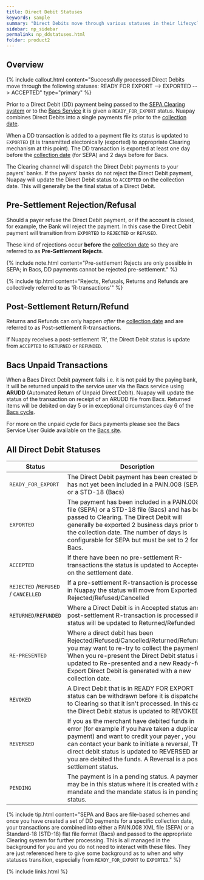 ```yaml
---
title: Direct Debit Statuses
keywords: sample
summary: "Direct Debits move through various statuses in their lifecycle; these are described in this section. "
sidebar: np_sidebar
permalink: np_ddstatuses.html
folder: product2
---
```



## Overview

{% include callout.html content="Successfully processed Direct Debits move through the following statuses: READY FOR EXPORT --> EXPORTED --> ACCEPTED" type="primary" %} 

Prior to a Direct Debit (DD) payment being passed to the <a href="#" data-toggle="tooltip" data-original-title="{{site.data.glossary.clearing}}">SEPA Clearing system</a> or to the <a href="#" data-toggle="tooltip" data-original-title="{{site.data.glossary.bacs-clearing}}">Bacs Service</a> it is given a `READY_FOR_EXPORT` status. Nuapay combines Direct Debits into a single payments file prior to the <a href="#" data-toggle="tooltip" data-original-title="{{site.data.glossary.collection_date}}">collection date</a>. 

When a DD transaction is added to a payment file its status is updated to `EXPORTED` (it is transmitted electonically (exported) to appropriate Clearing mechanism at this point). The DD transaction is exported at least one day before the <a href="#" data-toggle="tooltip" data-original-title="{{site.data.glossary.collection_date}}">collection date</a> (for SEPA) and 2 days before for Bacs.

The Clearing channel will dispatch the Direct Debit payments to your payers' banks. If the payers' banks do not reject the Direct Debit payment, Nuapay will update the Direct Debit status to `ACCEPTED` on the collection date. This will generally be the final status of a Direct Debit.


## Pre-Settlement Rejection/Refusal

Should a payer refuse the Direct Debit payment, or if the account is closed, for example, the Bank will reject the payment. In this case the Direct Debit payment will transition from `EXPORTED` to `REJECTED` or `REFUSED`.

These kind of rejections occur **before** the <a href="#" data-toggle="tooltip" data-original-title="{{site.data.glossary.collection_date}}">collection date</a> so they are referred to as **Pre-Settlement Rejects**.

{% include note.html content="Pre-settlement Rejects are only possible in SEPA; in Bacs, DD payments cannot be rejected pre-settlement." %}

{% include tip.html content="Rejects, Refusals, Returns and Refunds are collectively referred to as 'R-transactions'" %}


## Post-Settlement Return/Refund

Returns and Refunds can only happen <i>after</i> the <a href="#" data-toggle="tooltip" data-original-title="{{site.data.glossary.collection_date}}">collection date</a> and are referred to as Post-settlement R-transactions. 

If Nuapay receives a post-settlement 'R', the Direct Debit status is update from `ACCEPTED` to `RETURNED` or `REFUNDED`.

## Bacs Unpaid Transactions

When a Bacs Direct Debit payment fails i.e. it is not paid by the paying bank, it will be returned unpaid to the service user via the Bacs service using **ARUDD** (Automated Return of Unpaid Direct Debit). Nuapay will update the status of the transaction on receipt of an ARUDD file from Bacs. Returned items will be debited on day 5 or in exceptional circumstances day 6 of the <a href="#" data-toggle="tooltip" data-original-title="{{site.data.glossary.bac-collection-cycle}}">Bacs cycle</a>.

For more on the unpaid cycle for Bacs payments please see the Bacs Service User Guide available on the <a href="https://www.bacs.co.uk/" target='_blank'>Bacs site</a>.

## All Direct Debit Statuses

| Status | Description |
|-------|--------|
|`READY_FOR_EXPORT` | The Direct Debit payment has been created but has not yet been included in a PAIN.008 (SEPA) or a STD-18 (Bacs) |
| `EXPORTED` | The payment has been included in a PAIN.008 file (SEPA) or a STD-18 file (Bacs) and has been passed to Clearing. The Direct Debit will generally be exported 2 business days prior to the collection date. The number of days is configurable for SEPA but must be set to 2 for Bacs. |
| `ACCEPTED`	 | If there have been no pre-settlement R-transactions the status is updated to Accepted on the settlement date. |
| `REJECTED` /`REFUSED` / `CANCELLED` | If a pre-settlement R-transaction is processed in Nuapay the status will move from Exported to Rejected/Refused/Cancelled |
| `RETURNED`/`REFUNDED` | Where a Direct Debit is in Accepted status and a post-settlement R-transaction is processed its status will be updated to Returned/Refunded|
| `RE-PRESENTED` | Where a direct debit has been Rejected/Refused/Cancelled/Returned/Refunded you may want to re-try to collect the payment. When you re-present the Direct Debit status is updated to Re-presented and a new Ready-for-Export Direct Debit is generated with a new collection date.|
|`REVOKED`| A Direct Debit that is in READY FOR EXPORT status can be withdrawn before it is dispatched to Clearing so that it isn't processed. In this case the Direct Debit status is updated to REVOKED.|
|`REVERSED` | If you as the merchant have debited funds in error (for example if you have taken a duplicate payment) and want to credit your payer , you can contact your bank to initiate a reversal, The direct debit status is updated to REVERSED and you are debited the funds. A Reversal is a post-settlement status.|
|`PENDING`|The payment is in a pending status. A payment may be in this status where it is created with a mandate and the mandate status is in pending status. |


{% include tip.html content="SEPA and Bacs are file-based schemes and once you have created a set of DD payments for a specific collection date, your transactions are combined into either a PAIN.008 XML file (SEPA) or a Standard-18 (STD-18) flat file format (Bacs) and passed to the appropriate Clearing system for further processing. This is all managed in the background for you and you do not need to interact with these files. They are just referenced here to give some background as to when and why statuses transition, especially from `READY_FOR_EXPORT` to `EXPORTED`." %}



{% include links.html %}

